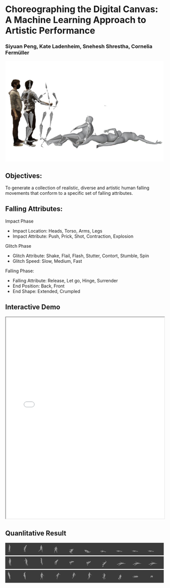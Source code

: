 # Choreographing the Digital Canvas: A Machine Learning Approach to Artistic Performance

### Siyuan Peng, Kate Ladenheim, Snehesh Shrestha, Cornelia Fermüller

<!-- adding Teasing Image -->

![Teasing Image](./website/teasing_img.jpeg)

## Objectives:

To generate a collection of realistic, diverse and artistic human falling movements that conform to a specific set of falling attributes.

## Falling Attributes:

Impact Phase

- Impact Location: Heads, Torso, Arms, Legs
- Impact Attribute: Push, Prick, Shot, Contraction, Explosion

Glitch Phase

- Glitch Attribute: Shake, Flail, Flash, Stutter, Contort, Stumble, Spin
- Glitch Speed: Slow, Medium, Fast

Falling Phase:

- Falling Attribute: Release, Let go, Hinge, Surrender
- End Position: Back, Front
- End Shape: Extended, Crumpled

## Interactive Demo

<iframe src='/PoseFallWeb/' style='width: 100%;height: 40rem;'></iframe>

## Quanlitative Result

![result_1](./website/20_sequences.png)
![result_2](./website/21_sequences.png)
![result_3](./website/22_sequences.png)
